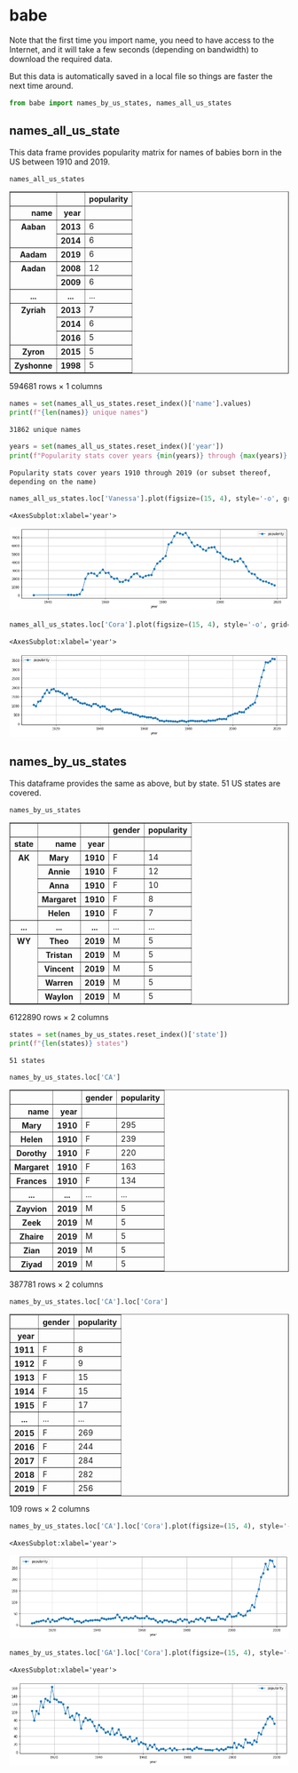 
# babe

Note that the first time you import name, you need to have access to the Internet, and it will take a few seconds (depending on bandwidth) to download the required data.

But this data is automatically saved in a local file so things are faster the next time around.


```python
from babe import names_by_us_states, names_all_us_states
```

## names_all_us_state

This data frame provides popularity matrix for names of babies born in the US between 1910 and 2019.


```python
names_all_us_states
```




<div>
<style scoped>
    .dataframe tbody tr th:only-of-type {
        vertical-align: middle;
    }

    .dataframe tbody tr th {
        vertical-align: top;
    }

    .dataframe thead th {
        text-align: right;
    }
</style>
<table border="1" class="dataframe">
  <thead>
    <tr style="text-align: right;">
      <th></th>
      <th></th>
      <th>popularity</th>
    </tr>
    <tr>
      <th>name</th>
      <th>year</th>
      <th></th>
    </tr>
  </thead>
  <tbody>
    <tr>
      <th rowspan="2" valign="top">Aaban</th>
      <th>2013</th>
      <td>6</td>
    </tr>
    <tr>
      <th>2014</th>
      <td>6</td>
    </tr>
    <tr>
      <th>Aadam</th>
      <th>2019</th>
      <td>6</td>
    </tr>
    <tr>
      <th rowspan="2" valign="top">Aadan</th>
      <th>2008</th>
      <td>12</td>
    </tr>
    <tr>
      <th>2009</th>
      <td>6</td>
    </tr>
    <tr>
      <th>...</th>
      <th>...</th>
      <td>...</td>
    </tr>
    <tr>
      <th rowspan="3" valign="top">Zyriah</th>
      <th>2013</th>
      <td>7</td>
    </tr>
    <tr>
      <th>2014</th>
      <td>6</td>
    </tr>
    <tr>
      <th>2016</th>
      <td>5</td>
    </tr>
    <tr>
      <th>Zyron</th>
      <th>2015</th>
      <td>5</td>
    </tr>
    <tr>
      <th>Zyshonne</th>
      <th>1998</th>
      <td>5</td>
    </tr>
  </tbody>
</table>
<p>594681 rows × 1 columns</p>
</div>




```python
names = set(names_all_us_states.reset_index()['name'].values)
print(f"{len(names)} unique names")
```

    31862 unique names



```python
years = set(names_all_us_states.reset_index()['year'])
print(f"Popularity stats cover years {min(years)} through {max(years)} (or subset thereof, depending on the name)")
```

    Popularity stats cover years 1910 through 2019 (or subset thereof, depending on the name)



```python
names_all_us_states.loc['Vanessa'].plot(figsize=(15, 4), style='-o', grid=True)
```




    <AxesSubplot:xlabel='year'>




    
![png](img/output_10_1.png)
    



```python
names_all_us_states.loc['Cora'].plot(figsize=(15, 4), style='-o', grid=True)
```




    <AxesSubplot:xlabel='year'>




    
![png](img/output_11_1.png)
    


## names_by_us_states

This dataframe provides the same as above, but by state. 51 US states are covered.


```python
names_by_us_states
```




<div>
<style scoped>
    .dataframe tbody tr th:only-of-type {
        vertical-align: middle;
    }

    .dataframe tbody tr th {
        vertical-align: top;
    }

    .dataframe thead th {
        text-align: right;
    }
</style>
<table border="1" class="dataframe">
  <thead>
    <tr style="text-align: right;">
      <th></th>
      <th></th>
      <th></th>
      <th>gender</th>
      <th>popularity</th>
    </tr>
    <tr>
      <th>state</th>
      <th>name</th>
      <th>year</th>
      <th></th>
      <th></th>
    </tr>
  </thead>
  <tbody>
    <tr>
      <th rowspan="5" valign="top">AK</th>
      <th>Mary</th>
      <th>1910</th>
      <td>F</td>
      <td>14</td>
    </tr>
    <tr>
      <th>Annie</th>
      <th>1910</th>
      <td>F</td>
      <td>12</td>
    </tr>
    <tr>
      <th>Anna</th>
      <th>1910</th>
      <td>F</td>
      <td>10</td>
    </tr>
    <tr>
      <th>Margaret</th>
      <th>1910</th>
      <td>F</td>
      <td>8</td>
    </tr>
    <tr>
      <th>Helen</th>
      <th>1910</th>
      <td>F</td>
      <td>7</td>
    </tr>
    <tr>
      <th>...</th>
      <th>...</th>
      <th>...</th>
      <td>...</td>
      <td>...</td>
    </tr>
    <tr>
      <th rowspan="5" valign="top">WY</th>
      <th>Theo</th>
      <th>2019</th>
      <td>M</td>
      <td>5</td>
    </tr>
    <tr>
      <th>Tristan</th>
      <th>2019</th>
      <td>M</td>
      <td>5</td>
    </tr>
    <tr>
      <th>Vincent</th>
      <th>2019</th>
      <td>M</td>
      <td>5</td>
    </tr>
    <tr>
      <th>Warren</th>
      <th>2019</th>
      <td>M</td>
      <td>5</td>
    </tr>
    <tr>
      <th>Waylon</th>
      <th>2019</th>
      <td>M</td>
      <td>5</td>
    </tr>
  </tbody>
</table>
<p>6122890 rows × 2 columns</p>
</div>




```python
states = set(names_by_us_states.reset_index()['state'])
print(f"{len(states)} states")
```

    51 states



```python
names_by_us_states.loc['CA']
```




<div>
<style scoped>
    .dataframe tbody tr th:only-of-type {
        vertical-align: middle;
    }

    .dataframe tbody tr th {
        vertical-align: top;
    }

    .dataframe thead th {
        text-align: right;
    }
</style>
<table border="1" class="dataframe">
  <thead>
    <tr style="text-align: right;">
      <th></th>
      <th></th>
      <th>gender</th>
      <th>popularity</th>
    </tr>
    <tr>
      <th>name</th>
      <th>year</th>
      <th></th>
      <th></th>
    </tr>
  </thead>
  <tbody>
    <tr>
      <th>Mary</th>
      <th>1910</th>
      <td>F</td>
      <td>295</td>
    </tr>
    <tr>
      <th>Helen</th>
      <th>1910</th>
      <td>F</td>
      <td>239</td>
    </tr>
    <tr>
      <th>Dorothy</th>
      <th>1910</th>
      <td>F</td>
      <td>220</td>
    </tr>
    <tr>
      <th>Margaret</th>
      <th>1910</th>
      <td>F</td>
      <td>163</td>
    </tr>
    <tr>
      <th>Frances</th>
      <th>1910</th>
      <td>F</td>
      <td>134</td>
    </tr>
    <tr>
      <th>...</th>
      <th>...</th>
      <td>...</td>
      <td>...</td>
    </tr>
    <tr>
      <th>Zayvion</th>
      <th>2019</th>
      <td>M</td>
      <td>5</td>
    </tr>
    <tr>
      <th>Zeek</th>
      <th>2019</th>
      <td>M</td>
      <td>5</td>
    </tr>
    <tr>
      <th>Zhaire</th>
      <th>2019</th>
      <td>M</td>
      <td>5</td>
    </tr>
    <tr>
      <th>Zian</th>
      <th>2019</th>
      <td>M</td>
      <td>5</td>
    </tr>
    <tr>
      <th>Ziyad</th>
      <th>2019</th>
      <td>M</td>
      <td>5</td>
    </tr>
  </tbody>
</table>
<p>387781 rows × 2 columns</p>
</div>




```python
names_by_us_states.loc['CA'].loc['Cora']
```




<div>
<style scoped>
    .dataframe tbody tr th:only-of-type {
        vertical-align: middle;
    }

    .dataframe tbody tr th {
        vertical-align: top;
    }

    .dataframe thead th {
        text-align: right;
    }
</style>
<table border="1" class="dataframe">
  <thead>
    <tr style="text-align: right;">
      <th></th>
      <th>gender</th>
      <th>popularity</th>
    </tr>
    <tr>
      <th>year</th>
      <th></th>
      <th></th>
    </tr>
  </thead>
  <tbody>
    <tr>
      <th>1911</th>
      <td>F</td>
      <td>8</td>
    </tr>
    <tr>
      <th>1912</th>
      <td>F</td>
      <td>9</td>
    </tr>
    <tr>
      <th>1913</th>
      <td>F</td>
      <td>15</td>
    </tr>
    <tr>
      <th>1914</th>
      <td>F</td>
      <td>15</td>
    </tr>
    <tr>
      <th>1915</th>
      <td>F</td>
      <td>17</td>
    </tr>
    <tr>
      <th>...</th>
      <td>...</td>
      <td>...</td>
    </tr>
    <tr>
      <th>2015</th>
      <td>F</td>
      <td>269</td>
    </tr>
    <tr>
      <th>2016</th>
      <td>F</td>
      <td>244</td>
    </tr>
    <tr>
      <th>2017</th>
      <td>F</td>
      <td>284</td>
    </tr>
    <tr>
      <th>2018</th>
      <td>F</td>
      <td>282</td>
    </tr>
    <tr>
      <th>2019</th>
      <td>F</td>
      <td>256</td>
    </tr>
  </tbody>
</table>
<p>109 rows × 2 columns</p>
</div>




```python
names_by_us_states.loc['CA'].loc['Cora'].plot(figsize=(15, 4), style='-o', grid=True)
```




    <AxesSubplot:xlabel='year'>




    
![png](img/output_18_1.png)
    



```python
names_by_us_states.loc['GA'].loc['Cora'].plot(figsize=(15, 4), style='-o', grid=True)
```




    <AxesSubplot:xlabel='year'>




    
![png](img/output_19_1.png)
    

